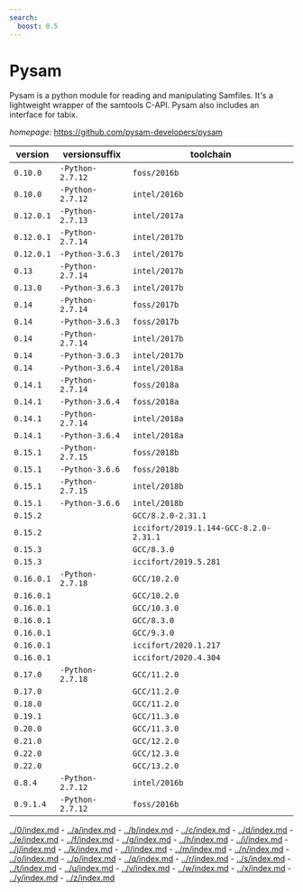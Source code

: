 ```yaml
---
search:
  boost: 0.5
---
```

# Pysam

Pysam is a python module for reading and manipulating Samfiles.   It's a lightweight wrapper of the samtools C-API. Pysam also includes an interface for tabix.

*homepage*: <https://github.com/pysam-developers/pysam>

version | versionsuffix | toolchain
--------|---------------|----------
``0.10.0`` | ``-Python-2.7.12`` | ``foss/2016b``
``0.10.0`` | ``-Python-2.7.12`` | ``intel/2016b``
``0.12.0.1`` | ``-Python-2.7.13`` | ``intel/2017a``
``0.12.0.1`` | ``-Python-2.7.14`` | ``intel/2017b``
``0.12.0.1`` | ``-Python-3.6.3`` | ``intel/2017b``
``0.13`` | ``-Python-2.7.14`` | ``intel/2017b``
``0.13.0`` | ``-Python-3.6.3`` | ``intel/2017b``
``0.14`` | ``-Python-2.7.14`` | ``foss/2017b``
``0.14`` | ``-Python-3.6.3`` | ``foss/2017b``
``0.14`` | ``-Python-2.7.14`` | ``intel/2017b``
``0.14`` | ``-Python-3.6.3`` | ``intel/2017b``
``0.14`` | ``-Python-3.6.4`` | ``intel/2018a``
``0.14.1`` | ``-Python-2.7.14`` | ``foss/2018a``
``0.14.1`` | ``-Python-3.6.4`` | ``foss/2018a``
``0.14.1`` | ``-Python-2.7.14`` | ``intel/2018a``
``0.14.1`` | ``-Python-3.6.4`` | ``intel/2018a``
``0.15.1`` | ``-Python-2.7.15`` | ``foss/2018b``
``0.15.1`` | ``-Python-3.6.6`` | ``foss/2018b``
``0.15.1`` | ``-Python-2.7.15`` | ``intel/2018b``
``0.15.1`` | ``-Python-3.6.6`` | ``intel/2018b``
``0.15.2`` |  | ``GCC/8.2.0-2.31.1``
``0.15.2`` |  | ``iccifort/2019.1.144-GCC-8.2.0-2.31.1``
``0.15.3`` |  | ``GCC/8.3.0``
``0.15.3`` |  | ``iccifort/2019.5.281``
``0.16.0.1`` | ``-Python-2.7.18`` | ``GCC/10.2.0``
``0.16.0.1`` |  | ``GCC/10.2.0``
``0.16.0.1`` |  | ``GCC/10.3.0``
``0.16.0.1`` |  | ``GCC/8.3.0``
``0.16.0.1`` |  | ``GCC/9.3.0``
``0.16.0.1`` |  | ``iccifort/2020.1.217``
``0.16.0.1`` |  | ``iccifort/2020.4.304``
``0.17.0`` | ``-Python-2.7.18`` | ``GCC/11.2.0``
``0.17.0`` |  | ``GCC/11.2.0``
``0.18.0`` |  | ``GCC/11.2.0``
``0.19.1`` |  | ``GCC/11.3.0``
``0.20.0`` |  | ``GCC/11.3.0``
``0.21.0`` |  | ``GCC/12.2.0``
``0.22.0`` |  | ``GCC/12.3.0``
``0.22.0`` |  | ``GCC/13.2.0``
``0.8.4`` | ``-Python-2.7.12`` | ``intel/2016b``
``0.9.1.4`` | ``-Python-2.7.12`` | ``foss/2016b``

[../0/index.md](0) - [../a/index.md](a) - [../b/index.md](b) - [../c/index.md](c) - [../d/index.md](d) - [../e/index.md](e) - [../f/index.md](f) - [../g/index.md](g) - [../h/index.md](h) - [../i/index.md](i) - [../j/index.md](j) - [../k/index.md](k) - [../l/index.md](l) - [../m/index.md](m) - [../n/index.md](n) - [../o/index.md](o) - [../p/index.md](p) - [../q/index.md](q) - [../r/index.md](r) - [../s/index.md](s) - [../t/index.md](t) - [../u/index.md](u) - [../v/index.md](v) - [../w/index.md](w) - [../x/index.md](x) - [../y/index.md](y) - [../z/index.md](z)

